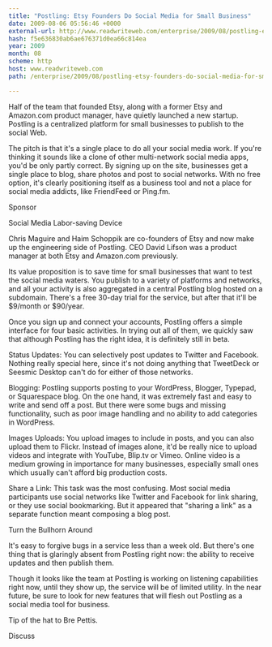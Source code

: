 ```yaml
---
title: "Postling: Etsy Founders Do Social Media for Small Business"
date: 2009-08-06 05:56:46 +0000
external-url: http://www.readwriteweb.com/enterprise/2009/08/postling-etsy-founders-do-social-media-for-small-business.php
hash: f5e636830ab6ae676371d0ea66c814ea
year: 2009
month: 08
scheme: http
host: www.readwriteweb.com
path: /enterprise/2009/08/postling-etsy-founders-do-social-media-for-small-business.php

---
```


Half of the team that founded Etsy, along with a former Etsy and Amazon.com product manager, have quietly launched a new startup. Postling is a centralized platform for small businesses to publish to the social Web. 


The pitch is that it's a single place to do all your social media work. If you're thinking it sounds like a clone of other multi-network social media apps, you'd be only partly correct. By signing up on the site, businesses get a single place to blog, share photos and post to social networks. With no free option, it's clearly positioning itself as a business tool and not a place for social media addicts, like FriendFeed or Ping.fm. 


Sponsor


Social Media Labor-saving Device

Chris Maguire and Haim Schoppik are co-founders of Etsy and now make up the engineering side of Postling. CEO David Lifson was a product manager at both Etsy and Amazon.com previously. 


Its value proposition is to save time for small businesses that want to test the social media waters. You publish to a variety of platforms and networks, and all your activity is also aggregated in a central Postling blog hosted on a subdomain. There's a free 30-day trial for the service, but after that it'll be $9/month or $90/year. 


Once you sign up and connect your accounts, Postling offers a simple interface for four basic activities. In trying out all of them, we quickly saw that although Postling has the right idea, it is definitely still in beta. 




Status Updates: You can selectively post updates to Twitter and Facebook. Nothing really special here, since it's not doing anything that TweetDeck or Seesmic Desktop can't do for either of those networks. 


Blogging: Postling supports posting to your WordPress, Blogger, Typepad, or Squarespace blog. On the one hand, it was extremely fast and easy to write and send off a post. But there were some bugs and missing functionality, such as poor image handling and no ability to add categories in WordPress. 


Images Uploads: You upload images to include in posts, and you can also upload them to Flickr. Instead of images alone, it'd be really nice to upload videos and integrate with YouTube, Blip.tv or Vimeo. Online video is a medium growing in importance for many businesses, especially small ones which usually can't afford big production costs. 


Share a Link: This task was the most confusing. Most social media participants use social networks like Twitter and Facebook for link sharing, or they use social bookmarking. But it appeared that "sharing a link" as a separate function meant composing a blog post. 


Turn the Bullhorn Around

It's easy to forgive bugs in a service less than a week old. But there's one thing that is glaringly absent from Postling right now: the ability to receive updates and then publish them. 


Though it looks like the team at Postling is working on listening capabilities right now, until they show up, the service will be of limited utility. In the near future, be sure to look for new features that will flesh out Postling as a social media tool for business. 


Tip of the hat to Bre Pettis.

Discuss

       

